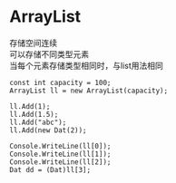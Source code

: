 # ArrayList

存储空间连续  
可以存储不同类型元素  
当每个元素存储类型相同时，与list用法相同  

```
const int capacity = 100;
ArrayList ll = new ArrayList(capacity);

ll.Add(1);
ll.Add(1.5);
ll.Add("abc");
ll.Add(new Dat(2));

Console.WriteLine(ll[0]);
Console.WriteLine(ll[1]);
Console.WriteLine(ll[2]);
Dat dd = (Dat)ll[3];
```

